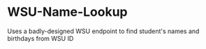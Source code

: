 # WSU-Name-Lookup
Uses a badly-designed WSU endpoint to find student's names and birthdays from WSU ID
